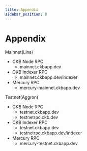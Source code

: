```yaml
---
title: Appendix
sidebar_position: 8
---
```


# Appendix

Mainnet(Lina)
* CKB Node RPC
    * mainnet.ckbapp.dev
* CKB Indexer RPC
    * mainnet.ckbapp.dev/indexer
* Mercury RPC
    * mercury-mainnet.ckbapp.dev

Testnet(Aggron)
* CKB Node RPC
    * testnet.ckbapp.dev
    * testnetrpc.ckb.dev
* CKB Indexer RPC
    * testnet.ckbapp.dev
    * testnetrpc.ckbapp.dev/indexer
* Mercury RPC
    * mercury-testnet.ckbapp.dev

